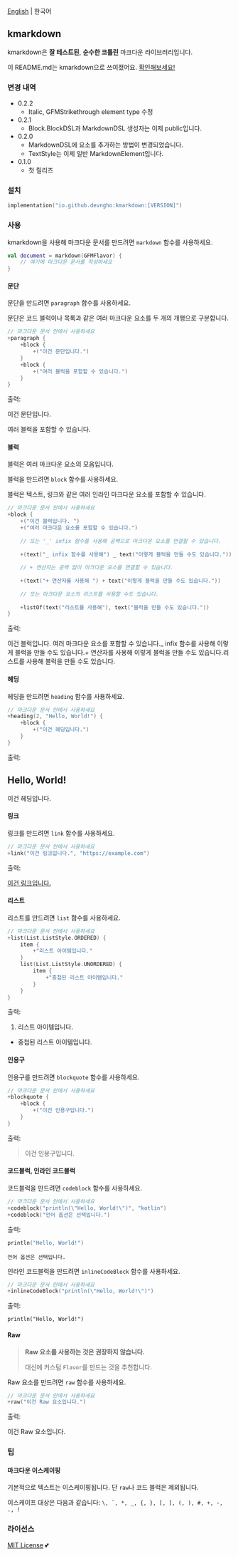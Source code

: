 [English](README.md)  \|  한국어

## kmarkdown

kmarkdown은 **잘 테스트된**, **순수한 코틀린** 마크다운 라이브러리입니다\.

이 README\.md는 kmarkdown으로 쓰여졌어요\. [확인해보세요\!](src/jvmTest/kotlin/io/github/devngho/kmarkdown/Readme.kt)

### 변경 내역

- 0\.2\.2
  - Italic, GFMStrikethrough element type 수정
- 0\.2\.1
  - Block\.BlockDSL과 MarkdownDSL 생성자는 이제 public입니다\.
- 0\.2\.0
  - MarkdownDSL에 요소를 추가하는 방법이 변경되었습니다\.
  - TextStyle는 이제 일반 MarkdownElement입니다\.
- 0\.1\.0
  - 첫 릴리즈

### 설치

```kts
implementation("io.github.devngho:kmarkdown:[VERSION]")
```

### 사용

kmarkdown을 사용해 마크다운 문서를 만드려면 `markdown` 함수를 사용하세요\.

```kotlin
val document = markdown(GFMFlavor) {
    // 여기에 마크다운 문서를 작성하세요
}
```

#### 문단

문단을 만드려면 `paragraph` 함수를 사용하세요\.

문단은 코드 블럭이나 목록과 같은 여러 마크다운 요소를 두 개의 개행으로 구분합니다\.

```kotlin
// 마크다운 문서 안에서 사용하세요
+paragraph {
    +block {
        +("이건 문단입니다.")
    }
    +block {
        +("여러 블럭을 포함할 수 있습니다.")
    }
}
```

출력:

이건 문단입니다\.

여러 블럭을 포함할 수 있습니다\.

#### 블럭

블럭은 여러 마크다운 요소의 모음입니다\.

블럭을 만드려면 `block` 함수를 사용하세요\.

블럭은 텍스트, 링크와 같은 여러 인라인 마크다운 요소를 포함할 수 있습니다\.

```kotlin
// 마크다운 문서 안에서 사용하세요
+block {
    +("이건 블럭입니다. ")
    +("여러 마크다운 요소를 포함할 수 있습니다.")
    
    // 또는 '_' infix 함수를 사용해 공백으로 마크다운 요소를 연결할 수 있습니다.
    
    +(text("_ infix 함수를 사용해") _ text("이렇게 블럭을 만들 수도 있습니다."))
    
    // + 연산자는 공백 없이 마크다운 요소를 연결할 수 있습니다.
    
    +(text("+ 연산자를 사용해 ") + text("이렇게 블럭을 만들 수도 있습니다."))
    
    // 또는 마크다운 요소의 리스트를 사용할 수도 있습니다.
    
    +listOf(text("리스트를 사용해"), text("블럭을 만들 수도 있습니다."))
}
```

출력:

이건 블럭입니다\. 여러 마크다운 요소를 포함할 수 있습니다\.\_ infix 함수를 사용해 이렇게 블럭을 만들 수도 있습니다\.\+ 연산자를 사용해 이렇게 블럭을 만들 수도 있습니다\.리스트를 사용해 블럭을 만들 수도 있습니다\.

#### 헤딩

헤딩을 만드려면 `heading` 함수를 사용하세요\.

```kotlin
// 마크다운 문서 안에서 사용하세요
+heading(2, "Hello, World!") {
    +block {
        +("이건 헤딩입니다.")
    }
}
```

출력:

## Hello, World\!

이건 헤딩입니다\.

#### 링크

링크를 만드려면 `link` 함수를 사용하세요\.

```kotlin
// 마크다운 문서 안에서 사용하세요
+link("이건 링크입니다.", "https://example.com")
```

출력:

[이건 링크입니다\.](https://example.com)

#### 리스트

리스트를 만드려면 `list` 함수를 사용하세요\.

```kotlin
// 마크다운 문서 안에서 사용하세요
+list(List.ListStyle.ORDERED) {
    item {
        +"리스트 아이템입니다."
    }
    list(List.ListStyle.UNORDERED) {
        item {
            +"중첩된 리스트 아이템입니다."
        }
    }
}
```

출력:

1. 리스트 아이템입니다\.
- 중첩된 리스트 아이템입니다\.

#### 인용구

인용구를 만드려면 `blockquote` 함수를 사용하세요\.

```kotlin
// 마크다운 문서 안에서 사용하세요
+blockquote {
    +block {
        +("이건 인용구입니다.")
    }
}
```

출력:

> 이건 인용구입니다\.

#### 코드블럭, 인라인 코드블럭

코드블럭을 만드려면 `codeblock` 함수를 사용하세요\.

```kotlin
// 마크다운 문서 안에서 사용하세요
+codeblock("println(\"Hello, World!\")", "kotlin")
+codeblock("언어 옵션은 선택입니다.")
```

출력:

```kotlin
println("Hello, World!")
```

```
언어 옵션은 선택입니다.
```

인라인 코드블럭을 만드려면 `inlineCodeBlock` 함수를 사용하세요\.

```kotlin
// 마크다운 문서 안에서 사용하세요
+inlineCodeBlock("println(\"Hello, World!\")")
```

출력:

`println("Hello, World!")`

#### Raw

> **Raw 요소를 사용하는 것은 권장하지 않습니다\.**
>
> 대신에 커스텀 `Flavor`를 만드는 것을 추천합니다\.

Raw 요소를 만드려면 `raw` 함수를 사용하세요\.

```kotlin
// 마크다운 문서 안에서 사용하세요
+raw("이건 Raw 요소입니다.")
```

출력:

이건 Raw 요소입니다.

### 팁

#### 마크다운 이스케이핑

기본적으로 텍스트는 이스케이핑됩니다\. 단 `raw`나 코드 블럭은 제외됩니다\.

이스케이프 대상은 다음과 같습니다:  ```\, `, *, _, {, }, [, ], (, ), #, +, -, ., !```

### 라이선스

[MIT License](https://github.com/devngho/kmarkdown/blob/main/LICENSE) 💕